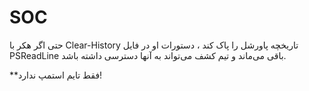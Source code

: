 # SOC

حتی اگر هکر با Clear-History تاریخچه پاورشل را پاک کند ، دستورات او در فایل PSReadLine باقی می‌ماند و تیم کشف می‌تواند به آنها دسترسی داشته باشد.

**فقط تایم استمپ ندارد!
